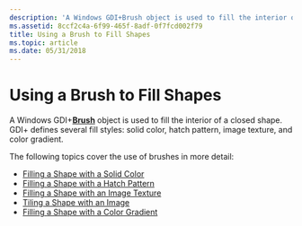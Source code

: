 ```yaml
---
description: 'A Windows GDI+Brush object is used to fill the interior of a closed shape. GDI+ defines several fill styles: solid color, hatch pattern, image texture, and color gradient.'
ms.assetid: 8ccf2c4a-6f99-465f-8adf-0f7fcd002f79
title: Using a Brush to Fill Shapes
ms.topic: article
ms.date: 05/31/2018
---
```


# Using a Brush to Fill Shapes

A Windows GDI+[**Brush**](/windows/desktop/api/gdiplusbrush/nl-gdiplusbrush-brush) object is used to fill the interior of a closed shape. GDI+ defines several fill styles: solid color, hatch pattern, image texture, and color gradient.

The following topics cover the use of brushes in more detail:

-   [Filling a Shape with a Solid Color](-gdiplus-filling-a-shape-with-a-solid-color-use.md)
-   [Filling a Shape with a Hatch Pattern](-gdiplus-filling-a-shape-with-a-hatch-pattern-use.md)
-   [Filling a Shape with an Image Texture](-gdiplus-filling-a-shape-with-an-image-texture-use.md)
-   [Tiling a Shape with an Image](-gdiplus-tiling-a-shape-with-an-image-use.md)
-   [Filling a Shape with a Color Gradient](-gdiplus-filling-a-shape-with-a-color-gradient-use.md)

 

 



